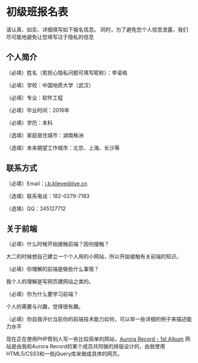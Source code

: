 # 初级班报名表

请认真、如实、详细填写如下报名信息。
同时，为了避免您个人信息泄露，我们尽可能地避免让您填写过于隐私的信息

## 个人简介

（必填）姓名（若担心隐私问题可填写昵称）：李诺格

（必填）学校：中国地质大学（武汉）

（必填）专业：软件工程

（必填）毕业时间：2016年

（必填）学历：本科

（选填）家庭居住城市：湖南株洲

（选填）未来期望工作城市：北京、上海、长沙等


## 联系方式

（必填）Email：j.b.klieve@live.cn

（选填）联系电话：182-0279-7183

（选填）QQ：245127712

## 关于前端

（必填）什么时候开始接触前端？因何接触？

大二的时候想自己建立一个个人用的小网站，所以开始接触有关前端的知识。

（必填）你理解的前端是做些什么事情？

我个人的理解是写网页建网站之类的。

（必填）你为什么要学习前端？

个人的需要与兴趣，觉得很有趣。

（必填）你自我评价当前你的前端技术能力如何，可以举一些详细的例子来描述能力水平

现在正在使用PHP帮别人写一些比较简单的网站，[Aurora Record - 1st Album](http://106.186.25.60/ "Aurora Record - 1st Album")
网站是由我和Aurora Record的某个成员共同做的排版设计的，由我使用HTML5/CSS3和一些jQuery库来做成具体的网页。
